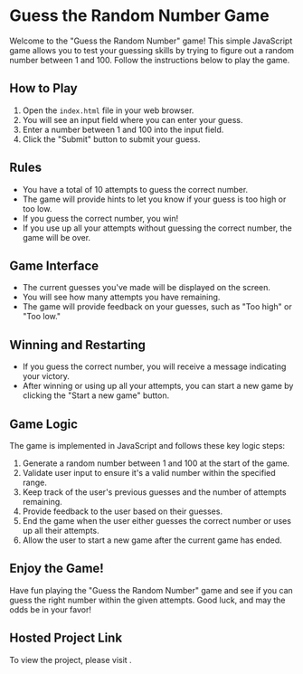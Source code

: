 # Guess the Random Number Game

Welcome to the "Guess the Random Number" game! This simple JavaScript game allows you to test your guessing skills by trying to figure out a random number between 1 and 100. Follow the instructions below to play the game.

## How to Play

1. Open the `index.html` file in your web browser.
2. You will see an input field where you can enter your guess.
3. Enter a number between 1 and 100 into the input field.
4. Click the "Submit" button to submit your guess.

## Rules

- You have a total of 10 attempts to guess the correct number.
- The game will provide hints to let you know if your guess is too high or too low.
- If you guess the correct number, you win!
- If you use up all your attempts without guessing the correct number, the game will be over.

## Game Interface

- The current guesses you've made will be displayed on the screen.
- You will see how many attempts you have remaining.
- The game will provide feedback on your guesses, such as "Too high" or "Too low."

## Winning and Restarting

- If you guess the correct number, you will receive a message indicating your victory.
- After winning or using up all your attempts, you can start a new game by clicking the "Start a new game" button.

## Game Logic

The game is implemented in JavaScript and follows these key logic steps:

1. Generate a random number between 1 and 100 at the start of the game.
2. Validate user input to ensure it's a valid number within the specified range.
3. Keep track of the user's previous guesses and the number of attempts remaining.
4. Provide feedback to the user based on their guesses.
5. End the game when the user either guesses the correct number or uses up all their attempts.
6. Allow the user to start a new game after the current game has ended.

## Enjoy the Game!

Have fun playing the "Guess the Random Number" game and see if you can guess the right number within the given attempts. Good luck, and may the odds be in your favor!

## Hosted Project Link

To view the project, please visit .
